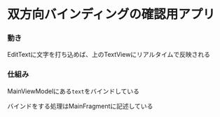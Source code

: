 <h1>双方向バインディングの確認用アプリ</h1>
<h3>動き</h3>
<p>EditTextに文字を打ち込めば、上のTextViewにリアルタイムで反映される</p>
<h3>仕組み</h3>
<p>MainViewModelにある<code>text</code>をバインドしている</p>
<p>バインドをする処理はMainFragmentに記述している</p>